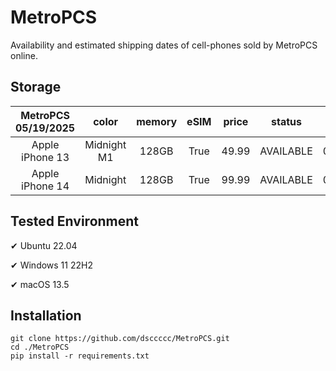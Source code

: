 # MetroPCS
Availability and estimated shipping dates of cell-phones sold by MetroPCS online.
## Storage
|MetroPCS 05/19/2025|color|memory|eSIM|price|status|shipping from|shipping to|
|:--:|:--:|:--:|:--:|:--:|:--:|:--:|:--:|
|Apple iPhone 13|Midnight M1|128GB|True|49.99|AVAILABLE|05/19/2025|05/22/2025|
|Apple iPhone 14|Midnight|128GB|True|99.99|AVAILABLE|05/19/2025|05/22/2025|

## Tested Environment
✔ Ubuntu 22.04

✔ Windows 11 22H2

✔ macOS 13.5
## Installation
```
git clone https://github.com/dsccccc/MetroPCS.git
cd ./MetroPCS
pip install -r requirements.txt
```
